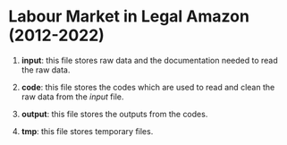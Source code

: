 # Labour Market in Legal Amazon (2012-2022) 

1) **input**: this file stores raw data and the documentation needed to read the raw data.

2) **code**: this file stores the codes which are used to read and clean the raw data from the *input* file.

3) **output**: this file stores the outputs from the codes.

4) **tmp**: this file stores temporary files. 

